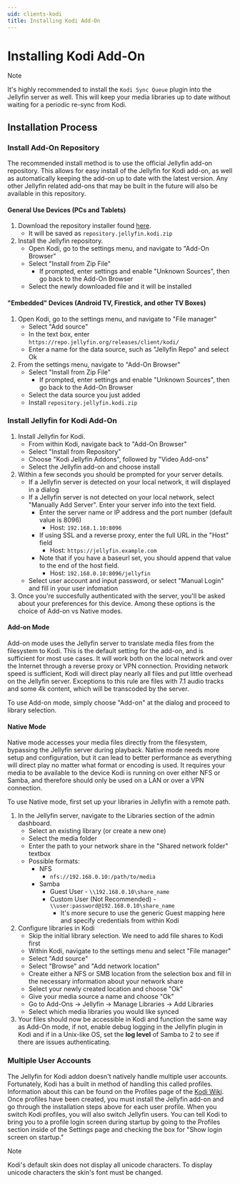 ```yaml
---
uid: clients-kodi
title: Installing Kodi Add-On
---
```


# Installing Kodi Add-On

> [!NOTE]
> It's highly recommended to install the `Kodi Sync Queue` plugin into the Jellyfin server as well.
> This will keep your media libraries up to date without waiting for a periodic re-sync from Kodi.


## Installation Process

### Install Add-On Repository

The recommended install method is to use the official Jellyfin add-on repository.  This allows for easy install of the Jellyfin for Kodi add-on, as well as automatically keeping the add-on up to date with the latest version.  Any other Jellyfin related add-ons that may be built in the future will also be available in this repository.

#### General Use Devices (PCs and Tablets)

1. Download the repository installer found [here](https://repo.jellyfin.org/releases/client/kodi/repository.jellyfin.kodi.zip).
    * It will be saved as `repository.jellyfin.kodi.zip`
2. Install the Jellyfin repository.
    * Open Kodi, go to the settings menu,  and navigate to "Add-On Browser"
    * Select "Install from Zip File"
        * If prompted, enter settings and enable "Unknown Sources", then go back to the Add-On Browser
    * Select the newly downloaded file and it will be installed

#### "Embedded" Devices (Android TV, Firestick, and other TV Boxes)

1. Open Kodi, go to the settings menu, and navigate to "File manager"
    * Select "Add source"
    * In the text box, enter `https://repo.jellyfin.org/releases/client/kodi/`
    * Enter a name for the data source, such as "Jellyfin Repo" and select Ok
2. From the settings menu, navigate to "Add-On Browser"
    * Select "Install from Zip File"
        * If prompted, enter settings and enable "Unknown Sources", then go back to the Add-On Browser
    * Select the data source you just added
    * Install `repository.jellyfin.kodi.zip`

### Install Jellyfin for Kodi Add-On

1. Install Jellyfin for Kodi.
    * From within Kodi, navigate back to "Add-On Browser"
    * Select "Install from Repository"
    * Choose "Kodi Jellyfin Addons", followed by "Video Add-ons"
    * Select the Jellyfin add-on and choose install
2. Within a few seconds you should be prompted for your server details.
    * If a Jellyfin server is detected on your local network, it will displayed in a dialog
    * If a Jellyfin server is not detected on your local network, select "Manually Add Server".  Enter your server info into the text field.
        * Enter the server name or IP address and the port number (default value is 8096)
            * Host: `192.168.1.10:8096`
        * If using SSL and a reverse proxy, enter the full URL in the "Host" field
            * Host: `https://jellyfin.example.com`
        * Note that if you have a baseurl set, you should append that value to the end of the host field.
            * Host: `192.168.0.10:8096/jellyfin`
    * Select user account and input password, or select "Manual Login" and fill in your user infomation
3. Once you're succesfully authenticated with the server, you'll be asked about your preferences for this device. Among these options is the choice of Add-on vs Native modes.

#### Add-on Mode

Add-on mode uses the Jellyfin server to translate media files from the filesystem to Kodi.  This is the default setting for the add-on, and is sufficient for most use cases.  It will work both on the local network and over the Internet through a reverse proxy or VPN connection.  Providing network speed is sufficient, Kodi will direct play nearly all files and put little overhead on the Jellyfin server.  Exceptions to this rule are files with 7.1 audio tracks and some 4k content, which will be transcoded by the server.

To use Add-on mode, simply choose "Add-on" at the dialog and proceed to library selection.

#### Native Mode

Native mode accesses your media files directly from the filesystem, bypassing the Jellyfin server during playback.  Native mode needs more setup and configuration, but it can lead to better performance as everything will direct play no matter what format or encoding is used.  It requires your media to be available to the device Kodi is running on over either NFS or Samba, and therefore should only be used on a LAN or over a VPN connection.

To use Native mode, first set up your libraries in Jellyfin with a remote path.

1. In the Jellyfin server, navigate to the Libraries section of the admin dashboard.
    * Select an existing library (or create a new one)
    * Select the media folder
    * Enter the path to your network share in the "Shared network folder" textbox
    * Possible formats:
        * NFS
            * `nfs://192.168.0.10:/path/to/media`
        * Samba
            * Guest User - `\\192.168.0.10\share_name`
            * Custom User (Not Recommended) - `\\user:password@192.168.0.10\share_name`
                * It's more secure to use the generic Guest mapping here and specify credentials from within Kodi
2. Configure libraries in Kodi
    * Skip the initial library selection.  We need to add file shares to Kodi first
    * Within Kodi, navigate to the settings menu and select "File manager"
    * Select "Add source"
    * Select "Browse" and "Add network location"
    * Create either a NFS or SMB location from the selection box and fill in the necessary information about your network share
    * Select your newly created location and choose "Ok"
    * Give your media source a name and choose "Ok"
    * Go to Add-Ons -> Jellyfin -> Manage Libraries -> Add Libraries
    * Select which media libraries you would like synced
3. Your files should now be accessible in Kodi and function the same way as Add-On mode, if not, enable debug logging in the Jellyfin plugin in Kodi and if in a Unix-like OS, set the **log level** of Samba to 2 to see if there are issues authenticating.

### Multiple User Accounts

The Jellyfin for Kodi addon doesn't natively handle multiple user accounts.  Fortunately, Kodi has a built in method of handling this called profiles.  Information about this can be found on the Profiles page of the [Kodi Wiki](https://kodi.wiki/view/Profiles).  Once profiles have been created, you must install the Jellyfin add-on and go through the installation steps above for each user profile.  When you switch Kodi profiles, you will also switch Jellyfin users. You can tell Kodi to bring you to a profile login screen during startup by going to the Profiles section inside of the Settings page and checking the box for "Show login screen on startup."

> [!NOTE]
> Kodi's default skin does not display all unicode characters. To display unicode characters the skin's font must be changed.

